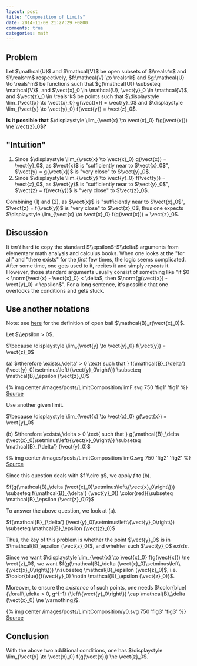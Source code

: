 ```yaml
---
layout: post
title: "Composition of Limits"
date: 2014-11-08 21:27:29 +0800
comments: true
categories: math
---
```


Problem
---

Let $\\mathcal\{U}$ and $\\mathcal\{V}$ be open subsets of $\\reals^n$
and $\\reals^m$ respectively, $f:\\mathcal\{V} \\to \\reals^k$ and
$g:\\mathcal\{U} \\to \\reals^m$ be functions such that
$g(\\mathcal\{U}) \\subseteq \\mathcal\{V}$, and $\\vect\{x}\_0 \\in
\\mathcal\{U}, \\vect\{y}\_0 \\in \\mathcal\{V}$, and $\\vect\{z}\_0
\\in \\reals^k$ be points such that $\\displaystyle
\\lim\_\{\\vect\{x} \\to \\vect\{x}\_0} g(\\vect\{x}) = \\vect\{y}\_0$
and $\\displaystyle \\lim\_\{\\vect\{y} \\to \\vect\{y}\_0}
f(\\vect\{y}) = \\vect\{z}\_0$.

**Is it possible that** $\\displaystyle \\lim\_\{\\vect\{x} \\to
\\vect\{x}\_0} f(g(\\vect\{x})) \\ne \\vect\{z}\_0$**?**

<!-- more -->

\"Intuition\"
---

1.  Since $\\displaystyle \\lim\_\{\\vect\{x} \\to \\vect\{x}\_0}
    g(\\vect\{x}) = \\vect\{y}\_0$, as $\\vect\{x}$ is \"sufficiently
    near to $\\vect\{x}\_0$\", $\\vect\{y} = g(\\vect\{x})$ is \"very
    close\" to $\\vect\{y}\_0$.
2.  Since $\\displaystyle \\lim\_\{\\vect\{y} \\to \\vect\{y}\_0}
    f(\\vect\{y}) = \\vect\{z}\_0$, as $\\vect\{y}$ is \"sufficiently
    near to $\\vect\{y}\_0$\", $\\vect\{z} = f(\\vect\{y})$ is \"very
    close\" to $\\vect\{z}\_0$.

Combining (1) and (2), as $\\vect\{x}$ is \"sufficiently near to
$\\vect\{x}\_0$\", $\\vect\{z} = f(\\vect\{y})$ is \"very close\" to
$\\vect\{z}\_0$, thus one expects $\\displaystyle \\lim\_\{\\vect\{x}
\\to \\vect\{x}\_0} f(g(\\vect\{x})) = \\vect\{z}\_0$.

Discussion
---

It *isn\'t* hard to copy the standard $\\epsilon$-$\\delta$ arguments
from elementary math analysis and calculus books. When one looks at
the \"for all\" and \"there exists\" for the *first* few times, the
logic seems complicated. After some time, one gets used to it, recites
it and simply *repeats* it. However, those standard arguments usually
consist of something like \"if $0 < \\norm\{\\vect\{x} -
\\vect\{x}\_0} < \\delta$, then $\\norm\{g(\\vect\{x}) -
\\vect\{y}\_0} < \\epsilon$\".  For a long sentence, it\'s possible
that one overlooks the conditions and gets stuck.

Use another notations
---

Note: see [here][pp] for the definition of open ball
$\\mathcal\{B}\_r(\\vect\{x}\_0)$.

Let $\\epsilon > 0$.

$\\because \\displaystyle \\lim\_\{\\vect\{y} \\to \\vect\{y}\_0}
f(\\vect\{y}) = \\vect\{z}\_0$

(a) $\\therefore \\exists\\,\\delta\' > 0 \\text\{ such that }
f(\\mathcal\{B}\_\{\\delta\'}
(\\vect\{y}\_0)\\setminus\\left\\\{\\vect\{y}\_0\\right\\}) \\subseteq
\\mathcal\{B}\_\\epsilon (\\vect\{z}\_0)$

{% img center /images/posts/LimitComposition/limF.svg 750 'fig1' 'fig1' %}  
[Source](/downloads/code/LimitComposition/limF.tex)

Use another given limit.

$\\because \\displaystyle \\lim\_\{\\vect\{x} \\to \\vect\{x}\_0}
g(\\vect\{x}) = \\vect\{y}\_0$

(b) $\\therefore \\exists\\,\\delta > 0 \\text\{ such that }
g(\\mathcal\{B}\_\\delta
(\\vect\{x}\_0)\\setminus\\left\\\{\\vect\{x}\_0\\right\\}) \\subseteq
\\mathcal\{B}\_\{\\delta\'} (\\vect\{y}\_0)$

{% img center /images/posts/LimitComposition/limG.svg 750 'fig2' 'fig2' %}  
[Source](/downloads/code/LimitComposition/limG.tex)

Since this question deals with $f \\circ g$, we apply $f$ to (b).

$f(g(\\mathcal\{B}\_\\delta
(\\vect\{x}\_0)\\setminus\\left\\\{\\vect\{x}\_0\\right\\}))
\\subseteq f(\\mathcal\{B}\_\{\\delta\'} (\\vect\{y}\_0))
\\color\{red}\{\\subseteq \\mathcal\{B}\_\\epsilon (\\vect\{z}\_0)?}$

To answer the above <span class="grp1">question</span>, we look at
(a).

$f(\\mathcal\{B}\_\{\\delta\'}
(\\vect\{y}\_0)\\setminus\\left\\\{\\vect\{y}\_0\\right\\}) \\subseteq
\\mathcal\{B}\_\\epsilon (\\vect\{z}\_0)$

Thus, the key of this problem is whether the point $\\vect\{y}\_0$ is
in $\\mathcal\{B}\_\\epsilon (\\vect\{z}\_0)$, and whehter such
$\\vect\{y}\_0$ *exists*.

Since we want $\\displaystyle \\lim\_\{\\vect\{x} \\to \\vect\{x}\_0}
f(g(\\vect\{x})) \\ne \\vect\{z}\_0$, we want
$f(g(\\mathcal\{B}\_\\delta
(\\vect\{x}\_0)\\setminus\\left\\\{\\vect\{x}\_0\\right\\}))
\\nsubseteq \\mathcal\{B}\_\\epsilon (\\vect\{z}\_0)$, i.e.
$\\color\{blue}\{f(\\vect\{y}\_0) \\notin \\mathcal\{B}\_\\epsilon
(\\vect\{z}\_0)}$.

Moreover, to ensure the *existence* of such points, one needs
$\\color\{blue}\{\\forall\\,\\delta > 0, g^\{-1}
(\\left\\\{\\vect\{y}\_0\\right\\}) \\cap \\mathcal\{B}\_\\delta
(\\vect\{x}\_0) \\ne \\varnothing}$.

{% img center /images/posts/LimitComposition/y0.svg 750 'fig3' 'fig3' %}  
[Source](/downloads/code/LimitComposition/y0.tex)

Conclusion
---

With the above <span class="grp2">two additional conditions</span>,
one has $\\displaystyle \\lim\_\{\\vect\{x} \\to \\vect\{x}\_0}
f(g(\\vect\{x})) \\ne \\vect\{z}\_0$.

[pp]: /blog/2014/06/18/definition-of-content-0-sets/#some-basic-definitions "Definition of Content 0 Sets"
